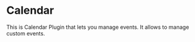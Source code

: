 # Calendar 
This is Calendar Plugin that lets you manage events. It allows to manage custom events.
